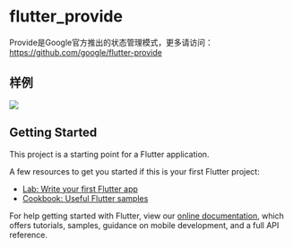 # flutter_provide
Provide是Google官方推出的状态管理模式，更多请访问：https://github.com/google/flutter-provide

## 样例
![](https://user-gold-cdn.xitu.io/2019/2/20/1690aee3246a13ec?w=371&h=742&f=gif&s=316988)

## Getting Started

This project is a starting point for a Flutter application.

A few resources to get you started if this is your first Flutter project:

- [Lab: Write your first Flutter app](https://flutter.io/docs/get-started/codelab)
- [Cookbook: Useful Flutter samples](https://flutter.io/docs/cookbook)

For help getting started with Flutter, view our 
[online documentation](https://flutter.io/docs), which offers tutorials, 
samples, guidance on mobile development, and a full API reference.
